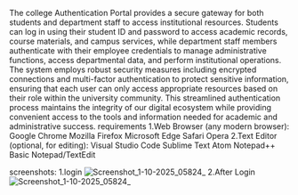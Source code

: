 The college Authentication Portal provides a secure gateway for both students and department staff to access institutional resources. Students can log in using their student ID and password to access academic records, course materials, and campus services, while department staff members authenticate with their employee credentials to manage administrative functions, access departmental data, and perform institutional operations. The system employs robust security measures including encrypted connections and multi-factor authentication to protect sensitive information, ensuring that each user can only access appropriate resources based on their role within the university community. This streamlined authentication process maintains the integrity of our digital ecosystem while providing convenient access to the tools and information needed for academic and administrative success.
requirements 
1.Web Browser (any modern browser):
    Google Chrome
    Mozilla Firefox
    Microsoft Edge
    Safari
    Opera
2.Text Editor (optional, for editing):
    Visual Studio Code
    Sublime Text
    Atom
    Notepad++
    Basic Notepad/TextEdit
    
screenshots:
1.login
![Screenshot_1-10-2025_05824_](https://github.com/user-attachments/assets/6a90d8ed-e042-4583-9051-fa5e5df20b07)
2.After Login
![Screenshot_1-10-2025_05824_](https://github.com/user-attachments/assets/81bd8ca1-7141-4643-adf6-77218a3dbaea)


